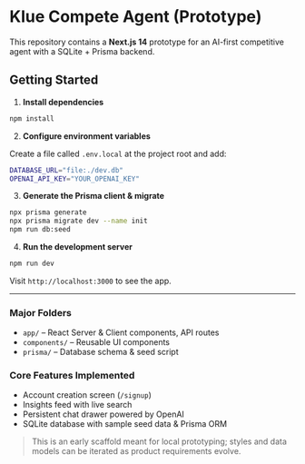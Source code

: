 # Klue Compete Agent (Prototype)

This repository contains a **Next.js 14** prototype for an AI-first competitive agent with a SQLite + Prisma backend.

## Getting Started

1. **Install dependencies**

```bash
npm install
```

2. **Configure environment variables**

Create a file called `.env.local` at the project root and add:

```bash
DATABASE_URL="file:./dev.db"
OPENAI_API_KEY="YOUR_OPENAI_KEY"
```

3. **Generate the Prisma client & migrate**

```bash
npx prisma generate
npx prisma migrate dev --name init
npm run db:seed
```

4. **Run the development server**

```bash
npm run dev
```

Visit `http://localhost:3000` to see the app.

---

### Major Folders

- `app/` – React Server & Client components, API routes
- `components/` – Reusable UI components
- `prisma/` – Database schema & seed script

### Core Features Implemented

- Account creation screen (`/signup`)
- Insights feed with live search
- Persistent chat drawer powered by OpenAI
- SQLite database with sample seed data & Prisma ORM

> This is an early scaffold meant for local prototyping; styles and data models can be iterated as product requirements evolve. 